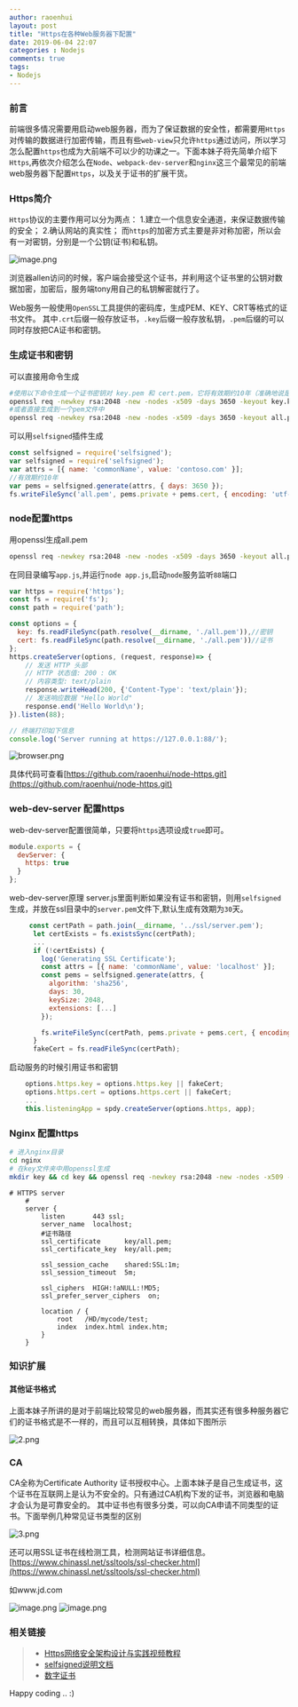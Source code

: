 ```yaml
---
author: raoenhui
layout: post
title: "Https在各种Web服务器下配置"
date: 2019-06-04 22:07
categories : Nodejs
comments: true
tags:
- Nodejs
---
```


### 前言
前端很多情况需要用启动web服务器，而为了保证数据的安全性，都需要用`Https`对传输的数据进行加密传输，而且有些`web-view`只允许`https`通过访问，所以学习怎么配置`https`也成为大前端不可以少的功课之一。下面本妹子将先简单介绍下 `Https`,再依次介绍怎么在`Node`、`webpack-dev-server`和`nginx`这三个最常见的前端web服务器下配置`Https`，以及关于证书的扩展干货。


### Https简介
`Https`协议的主要作用可以分为两点：
1.建立一个信息安全通道，来保证数据传输的安全；
2.确认网站的真实性；
而`https`的加密方式主要是非对称加密，所以会有一对密钥，分别是一个公钥(证书)和私钥。

![image.png](https://raoenhui.github.io/images/190604/1.jpg)

浏览器allen访问的时候，客户端会接受这个证书，并利用这个证书里的公钥对数据加密，加密后，服务端tony用自己的私钥解密就行了。

Web服务一般使用`OpenSSL`工具提供的密码库，生成PEM、KEY、CRT等格式的证书文件。
其中`.crt`后缀一般存放证书，`.key`后缀一般存放私钥，`.pem`后缀的可以同时存放把CA证书和密钥。

### 生成证书和密钥
可以直接用命令生成
```bash
#使用以下命令生成一个证书密钥对 key.pem 和 cert.pem，它将有效期约10年（准确地说是3650天）
openssl req -newkey rsa:2048 -new -nodes -x509 -days 3650 -keyout key.key -out cert.crt
#或者直接生成到一个pem文件中
openssl req -newkey rsa:2048 -new -nodes -x509 -days 3650 -keyout all.pem -out all.pem
```
可以用`selfsigned`插件生成
```javascript
const selfsigned = require('selfsigned');
var selfsigned = require('selfsigned');
var attrs = [{ name: 'commonName', value: 'contoso.com' }];
//有效期约10年
var pems = selfsigned.generate(attrs, { days: 3650 });
fs.writeFileSync('all.pem', pems.private + pems.cert, { encoding: 'utf-8' });
```
### node配置https
用openssl生成all.pem
```bash
openssl req -newkey rsa:2048 -new -nodes -x509 -days 3650 -keyout all.pem -out all.pem
```
在同目录编写`app.js`,并运行`node app.js`,启动`node`服务监听`88`端口
```javascript
var https = require('https');
const fs = require('fs');
const path = require('path');

const options = {
  key: fs.readFileSync(path.resolve(__dirname, './all.pem')),//密钥
  cert: fs.readFileSync(path.resolve(__dirname, './all.pem'))//证书
};
https.createServer(options, (request, response)=> {
    // 发送 HTTP 头部 
    // HTTP 状态值: 200 : OK
    // 内容类型: text/plain
    response.writeHead(200, {'Content-Type': 'text/plain'});
    // 发送响应数据 "Hello World"
    response.end('Hello World\n');
}).listen(88);

// 终端打印如下信息
console.log('Server running at https://127.0.0.1:88/');
```
![browser.png](https://raoenhui.github.io/images/190604/2.jpg)

具体代码可查看[https://github.com/raoenhui/node-https.git](https://github.com/raoenhui/node-https.git)

### web-dev-server 配置https
web-dev-server配置很简单，只要将`https`选项设成`true`即可。
```javascript
module.exports = {
  devServer: {
    https: true
  }
};
```
web-dev-server原理
server.js里面判断如果没有证书和密钥，则用`selfsigned`生成，并放在ssl目录中的`server.pem`文件下,默认生成有效期为`30`天。
```javascript
     const certPath = path.join(__dirname, '../ssl/server.pem');
      let certExists = fs.existsSync(certPath);
      ...
      if (!certExists) {
        log('Generating SSL Certificate');
        const attrs = [{ name: 'commonName', value: 'localhost' }];
        const pems = selfsigned.generate(attrs, {
          algorithm: 'sha256',
          days: 30,
          keySize: 2048,
          extensions: [...]
        });

        fs.writeFileSync(certPath, pems.private + pems.cert, { encoding: 'utf-8' });
      }
      fakeCert = fs.readFileSync(certPath);
```
启动服务的时候引用证书和密钥
```javascript
    options.https.key = options.https.key || fakeCert;
    options.https.cert = options.https.cert || fakeCert;
    ...
    this.listeningApp = spdy.createServer(options.https, app);
```



### Nginx 配置https
```bash
# 进入nginx目录
cd nginx
# 在key文件夹中用openssl生成
mkdir key && cd key && openssl req -newkey rsa:2048 -new -nodes -x509 -days 3650 -keyout all.pem -out all.pem
```
```
# HTTPS server
    #
    server {
        listen       443 ssl;
        server_name  localhost;
        #证书路径
        ssl_certificate      key/all.pem;
        ssl_certificate_key  key/all.pem;

        ssl_session_cache    shared:SSL:1m;
        ssl_session_timeout  5m;

        ssl_ciphers  HIGH:!aNULL:!MD5;
        ssl_prefer_server_ciphers  on;

        location / {
            root   /HD/mycode/test;
            index  index.html index.htm;
        }
    }
```
### 知识扩展
#### 其他证书格式
上面本妹子所讲的是对于前端比较常见的web服务器，而其实还有很多种服务器它们的证书格式是不一样的，而且可以互相转换，具体如下图所示

![2.png](https://raoenhui.github.io/images/190604/3.jpg)

### CA
CA全称为Certificate Authority 证书授权中心。上面本妹子是自己生成证书，这个证书在互联网上是认为不安全的。只有通过CA机构下发的证书，浏览器和电脑才会认为是可靠安全的。
其中证书也有很多分类，可以向CA申请不同类型的证书。下面举例几种常见证书类型的区别

![3.png](https://raoenhui.github.io/images/190604/4.jpg)

还可以用SSL证书在线检测工具，检测网站证书详细信息。
[https://www.chinassl.net/ssltools/ssl-checker.html](https://www.chinassl.net/ssltools/ssl-checker.html)

如www.jd.com

![image.png](https://raoenhui.github.io/images/190604/5.jpg)
![image.png](https://raoenhui.github.io/images/190604/6.jpg)


### 相关链接
>* [Https网络安全架构设计与实践视频教程](https://study.163.com/course/courseLearn.htm?courseId=1209189811#/learn/live?lessonId=1278788317&courseId=1209189811)
>* [selfsigned说明文档](https://www.npmjs.com/package/selfsigned)
>* [数字证书](https://www.jianshu.com/p/42bf7c4d6ab8)

Happy coding .. :)






